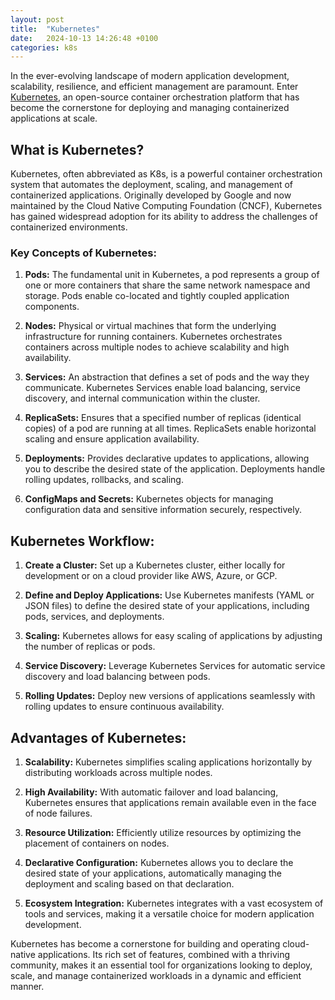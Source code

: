 ```yaml
---
layout: post
title:  "Kubernetes"
date:   2024-10-13 14:26:48 +0100
categories: k8s
---
```


In the ever-evolving landscape of modern application development, scalability, resilience, and efficient management are paramount. Enter [Kubernetes](https://kubernetes.io/), an open-source container orchestration platform that has become the cornerstone for deploying and managing containerized applications at scale.

## What is Kubernetes?

Kubernetes, often abbreviated as K8s, is a powerful container orchestration system that automates the deployment, scaling, and management of containerized applications. Originally developed by Google and now maintained by the Cloud Native Computing Foundation (CNCF), Kubernetes has gained widespread adoption for its ability to address the challenges of containerized environments.

### Key Concepts of Kubernetes:

1. **Pods:** The fundamental unit in Kubernetes, a pod represents a group of one or more containers that share the same network namespace and storage. Pods enable co-located and tightly coupled application components.

2. **Nodes:** Physical or virtual machines that form the underlying infrastructure for running containers. Kubernetes orchestrates containers across multiple nodes to achieve scalability and high availability.

3. **Services:** An abstraction that defines a set of pods and the way they communicate. Kubernetes Services enable load balancing, service discovery, and internal communication within the cluster.

4. **ReplicaSets:** Ensures that a specified number of replicas (identical copies) of a pod are running at all times. ReplicaSets enable horizontal scaling and ensure application availability.

5. **Deployments:** Provides declarative updates to applications, allowing you to describe the desired state of the application. Deployments handle rolling updates, rollbacks, and scaling.

6. **ConfigMaps and Secrets:** Kubernetes objects for managing configuration data and sensitive information securely, respectively.

## Kubernetes Workflow:

1. **Create a Cluster:** Set up a Kubernetes cluster, either locally for development or on a cloud provider like AWS, Azure, or GCP.

2. **Define and Deploy Applications:** Use Kubernetes manifests (YAML or JSON files) to define the desired state of your applications, including pods, services, and deployments.

3. **Scaling:** Kubernetes allows for easy scaling of applications by adjusting the number of replicas or pods.

4. **Service Discovery:** Leverage Kubernetes Services for automatic service discovery and load balancing between pods.

5. **Rolling Updates:** Deploy new versions of applications seamlessly with rolling updates to ensure continuous availability.

## Advantages of Kubernetes:

1. **Scalability:** Kubernetes simplifies scaling applications horizontally by distributing workloads across multiple nodes.

2. **High Availability:** With automatic failover and load balancing, Kubernetes ensures that applications remain available even in the face of node failures.

3. **Resource Utilization:** Efficiently utilize resources by optimizing the placement of containers on nodes.

4. **Declarative Configuration:** Kubernetes allows you to declare the desired state of your applications, automatically managing the deployment and scaling based on that declaration.

5. **Ecosystem Integration:** Kubernetes integrates with a vast ecosystem of tools and services, making it a versatile choice for modern application development.

Kubernetes has become a cornerstone for building and operating cloud-native applications. Its rich set of features, combined with a thriving community, makes it an essential tool for organizations looking to deploy, scale, and manage containerized workloads in a dynamic and efficient manner.